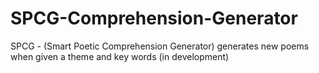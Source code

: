 # SPCG-Comprehension-Generator
SPCG - (Smart Poetic Comprehension Generator) generates new poems when given a theme and key words (in development)
